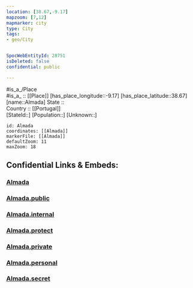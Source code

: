 ```yaml
---
location: [38.67,-9.17] 
mapzoom: [7,12] 
mapmarker: city 
type: City
tags:
- geo/City


SpocWebEntityId: 28751
isDeleted: false
confidential: public

---
```

#is_a_/Place  
#is_a_ :: [[Place]] 
[has_place_longitude::-9.17] 
[has_place_latitude::38.67] 
[name::Almada] 
State ::  
Country :: [[Portugal]]  
[StateId::] 
[Population::] 
[Unknown::] 


```leaflet
id: Almada
coordinates: [[Almada]] 
markerFile: [[Almada]] 
defaultZoom: 11 
maxZoom: 18
```


## Confidential Links & Embeds: 

### [Almada](/_Standards/Earth/Continent/Europe/Europe~South/Portugal/Districts~Portugal/Setúbal/City/Almada.md) 

### [Almada.public](/_public/Earth/Continent/Europe/Europe~South/Portugal/Districts~Portugal/Setúbal/City/Almada.public.md) 

### [Almada.internal](/_internal/Earth/Continent/Europe/Europe~South/Portugal/Districts~Portugal/Setúbal/City/Almada.internal.md) 

### [Almada.protect](/_protect/Earth/Continent/Europe/Europe~South/Portugal/Districts~Portugal/Setúbal/City/Almada.protect.md) 

### [Almada.private](/_private/Earth/Continent/Europe/Europe~South/Portugal/Districts~Portugal/Setúbal/City/Almada.private.md) 

### [Almada.personal](/_personal/Earth/Continent/Europe/Europe~South/Portugal/Districts~Portugal/Setúbal/City/Almada.personal.md) 

### [Almada.secret](/_secret/Earth/Continent/Europe/Europe~South/Portugal/Districts~Portugal/Setúbal/City/Almada.secret.md)

